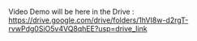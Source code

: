 Video Demo will be here in the Drive : https://drive.google.com/drive/folders/1hVI8w-d2rgT-rvwPdg0SiO5v4VQ8qhEE?usp=drive_link
